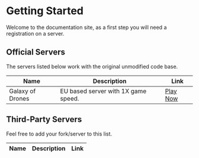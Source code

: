 # Getting Started

Welcome to the documentation site, as a first step you will need a registration on a server.

## Official Servers

The servers listed below work with the original unmodified code base.

| Name | Description | Link |
|------|-------------|------|
| Galaxy of Drones | EU based server with 1X game speed. | [Play Now](https://play.galaxyofdrones.com/) |


## Third-Party Servers

Feel free to add your fork/server to this list.

| Name | Description | Link |
|------|-------------|------|
